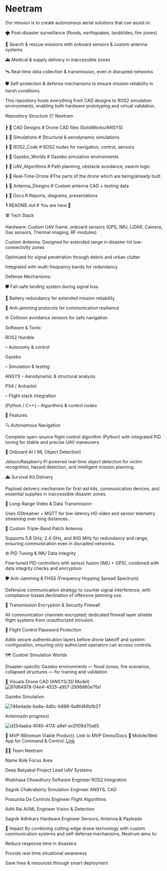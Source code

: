 # Neetram
Our mission is to create autonomous aerial solutions that can assist in:

🌪️ Post-disaster surveillance (floods, earthquakes, landslides, fire zones)

📡 Search & rescue missions with onboard sensors & custom antenna systems

🚑 Medical & supply delivery in inaccessible zones

🛰️ Real-time data collection & transmission, even in disrupted networks

🛡️ Self-protection & defense mechanisms to ensure mission reliability in harsh conditions

This repository hosts everything from CAD designs to ROS2 simulation environments, enabling both hardware prototyping and virtual validation.

Repository Structure
📦 Neetram

 ┣ 📁 CAD Designs        # Drone CAD files (SolidWorks/ANSYS)
 
 ┣ 📁 Simulations # Structural & aerodynamic simulations
 
 ┣ 📁 ROS2_Code         # ROS2 nodes for navigation, control, sensors
 
 ┣ 📁 Gazebo_Worlds     # Gazebo simulation environments
 
 ┣ 📁 UAV_Algorithms    # Path planning, obstacle avoidance, swarm logic
 
 ┣ 📁 Real-Time-Drone   #The parts of the drone which are being/already built
 
 ┣ 📁 Antenna_Designs   # Custom antenna CAD + testing data
 
 ┣ 📁 Docs              # Reports, diagrams, presentations
 
 ┗ README.md            # You are here 🚀

🛠️ Tech Stack

Hardware: Custom UAV frame, onboard sensors (GPS, IMU, LiDAR, Camera, Gas sensors, Thermal imaging, RF modules)

Custom Antenna:
Designed for extended range in disaster-hit low-connectivity zones

Optimized for signal penetration through debris and urban clutter

Integrated with multi-frequency bands for redundancy

Defense Mechanisms:

🛡️ Fail-safe landing system during signal loss

🔋 Battery redundancy for extended mission reliability

📶 Anti-jamming protocols for communication resilience

🌐 Collision avoidance sensors for safe navigation

Software & Tools:

ROS2 Humble

 – Autonomy & control
 
Gazebo

 – Simulation & testing
 
ANSYS
 – Aerodynamic & structural analysis
 
PX4 / Ardupilot

 – Flight stack integration
 
[Python / C++] – Algorithms & control nodes

🚀 Features

🔍 Autonomous Navigation

Complete open-source flight control algorithm (Python) with integrated PID tuning for stable and precise UAV maneuvers.

🧠 Onboard AI ( ML Object Detection)

Jetson/Raspberry Pi powered real-time object detection for victim recognition, hazard detection, and intelligent mission planning.

🚑 Survival Kit Delivery

Payload delivery mechanism for first-aid kits, communication devices, and essential supplies in inaccessible disaster zones.

🎥 Long-Range Video & Data Transmission

Uses GStreamer + MQTT for low-latency HD video and sensor telemetry streaming over long distances.

📡 Custom Triple-Band Patch Antenna

Supports 5.8 GHz, 2.4 GHz, and 900 MHz for redundancy and range, ensuring communication even in disrupted networks.

⚙️ PID Tuning & IMU Data Integrity

Fine-tuned PID controllers with sensor fusion (IMU + GPS), combined with data integrity checks and encryption.

🛡️ Anti-Jamming & FHSS (Frequency Hopping Spread Spectrum)

Defensive communication strategy to counter signal interference, with compliance-based declination of offensive jamming use.

🔐 Transmission Encryption & Security Firewall

All communication channels encrypted; dedicated firewall layer shields flight systems from unauthorized intrusion.

🔑 Flight Control Password Protection

Adds secure authentication layers before drone takeoff and system configuration, ensuring only authorized operators can access controls.

🗺️ Custom Simulation Worlds

Disaster-specific Gazebo environments — flood zones, fire scenarios, collapsed structures — for training and validation.


📸 Visuals
Drone CAD (ANSYS/3D Model)
![97d64978-04e4-4525-a957-2996860e7fa1](https://github.com/user-attachments/assets/ea72b3b3-afea-4ec4-9be8-506ff525c3b8)

Gazebo Simulation

![746edade-ba8a-4d0c-b988-6a8fd66bfb27](https://github.com/user-attachments/assets/074cf582-6042-478a-abbd-df80fc0b8cbd)

Antenna(In progress)

![d254aaba-9140-4178-a9ef-ec0109d70a65](https://github.com/user-attachments/assets/6a6ea1f8-dd78-41b9-a11a-ab8b9fc5d6e2)


📌 MVP (Minimum Viable Product): Link to MVP Demo/Docs
📱 Mobile/Web App for Command & Control: [Link](https://neetram.onhercules.app/)

👩‍🚀 Team Neetram

Name	                      Role       	      Focus Area

Deep Batyabal	          Project Lead        UAV Systems

Ritabhasa Chowdhury	   Software Engineer	   ROS2 Integration

Sagnik Chakraborty    Simulation Engineer	  ANSYS, CAD

Prasunita De	         Controls Engineer	    Flight Algorithms

Aditi Rai	              AI/ML Engineer	     Vision & Detection

Sagnik Adhikary	      Hardware Engineer	   Sensors, Antenna & Payloads

🌟 Impact
By combining cutting-edge drone technology with custom communication systems and self-defense mechanisms, Neetrum aims to:

Reduce response time in disasters

Provide real-time situational awareness

Save lives & resources through smart deployment
